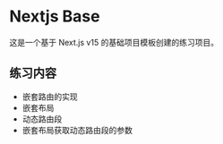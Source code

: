 # Nextjs Base
这是一个基于 Next.js v15 的基础项目模板创建的练习项目。

## 练习内容
- 嵌套路由的实现
- 嵌套布局
- 动态路由段
- 嵌套布局获取动态路由段的参数


